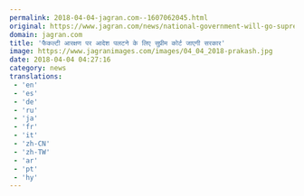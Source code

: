```yaml
---
permalink: 2018-04-04-jagran.com--1607062045.html
original: https://www.jagran.com/news/national-government-will-go-supreme-court-to-back-to-order-on-faculty-reservation-17773354.html
domain: jagran.com
title: 'फैकल्टी आरक्षण पर आदेश पलटने के लिए सुप्रीम कोर्ट जाएगी सरकार'
image: https://www.jagranimages.com/images/04_04_2018-prakash.jpg
date: 2018-04-04 04:27:16
category: news
translations: 
 - 'en'
 - 'es'
 - 'de'
 - 'ru'
 - 'ja'
 - 'fr'
 - 'it'
 - 'zh-CN'
 - 'zh-TW'
 - 'ar'
 - 'pt'
 - 'hy'
---
```


